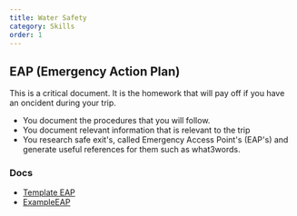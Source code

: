 ```yaml
---
title: Water Safety
category: Skills
order: 1
---
```

## EAP (Emergency Action Plan)
This is a critical document. 
It is the homework that will pay off if you have an oncident during your trip.
- You document the procedures that you will follow. 
- You document relevant information that is relevant to the trip
- You research safe exit's, called Emergency Access Point's (EAP's) and generate useful  references  for them such  as what3words.

### Docs
- [Template EAP](#)
- [ExampleEAP](#)